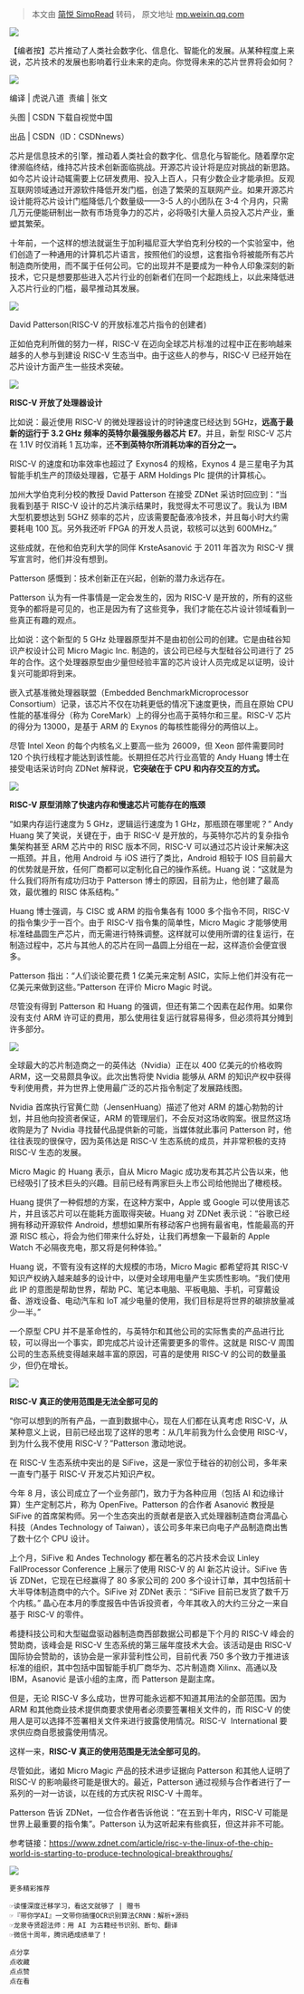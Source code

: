 > 本文由 [简悦 SimpRead](http://ksria.com/simpread/) 转码， 原文地址 [mp.weixin.qq.com](https://mp.weixin.qq.com/s/OV_tvo5Hw3ktFcIvzZ-ZEA)

![](https://mmbiz.qpic.cn/mmbiz_gif/BnSNEaficFAYgTGBXg0ZvckYHA2iaBOsqO7vgTGP53icxyLKZKC6yAKvs5s479MoYDVbObrnSuxoXbzNIFMmaX83g/640?wx_fmt=gif)

【编者按】芯片推动了人类社会数字化、信息化、智能化的发展。从某种程度上来说，芯片技术的发展也影响着行业未来的走向。你觉得未来的芯片世界将会如何？

![](https://mmbiz.qpic.cn/mmbiz_png/VeJKXItpwPVFKe7TPBFO4G5uxcibeIWUCo7D6YHsYt3PjRhCArPmelrBOsz7nKELia0FfA8ygic7RNlvmXY8ZhARQ/640?wx_fmt=png)

编译 | 虎说八道  责编 | 张文

头图 | CSDN 下载自视觉中国

出品 | CSDN（ID：CSDNnews）

芯片是信息技术的引擎，推动着人类社会的数字化、信息化与智能化。随着摩尔定律濒临终结，维持芯片技术创新面临挑战。开源芯片设计将是应对挑战的新思路。如今芯片设计动辄需要上亿研发费用、投入上百人，只有少数企业才能承担。反观互联网领域通过开源软件降低开发门槛，创造了繁荣的互联网产业。如果开源芯片设计能将芯片设计门槛降低几个数量级——3-5 人的小团队在 3-4 个月内，只需几万元便能研制出一款有市场竞争力的芯片，必将吸引大量人员投入芯片产业，重塑其繁荣。

十年前，一个这样的想法就诞生于加利福尼亚大学伯克利分校的一个实验室中，他们创造了一种通用的计算机芯片语言，按照他们的设想，这套指令将被能所有芯片制造商所使用，而不属于任何公司。它的出现并不是要成为一种令人印象深刻的新技术，它只是想要那些进入芯片行业的创新者们在同一个起跑线上，以此来降低进入芯片行业的门槛，最早推动其发展。

![](https://mmbiz.qpic.cn/mmbiz_png/Pn4Sm0RsAug9icpGY46HtR8C2bRF5SAFicMGEwm3LscibyFJ2HT5jx4MpAQgvSMfh2Kh4MNz7p366CbL6IWnZicFSw/640?wx_fmt=png)

David Patterson(RISC-V 的开放标准芯片指令的创建者)

正如伯克利所做的努力一样，RISC-V 在迈向全球芯片标准的过程中正在影响越来越多的人参与到建设 RISC-V 生态当中。由于这些人的参与，RISC-V 已经开始在芯片设计方面产生一些技术突破。

![](https://mmbiz.qpic.cn/mmbiz_jpg/BnSNEaficFAYgTGBXg0ZvckYHA2iaBOsqOc2rXicCsC79VyqrfQywa6E74wdAaexVSMb4RYiacoJ9E71XJcjnkdWwA/640?wx_fmt=jpeg)

**RISC-V 开放了处理器设计**  

比如说：最近使用 RISC-V 的微处理器设计的时钟速度已经达到 5GHz，**远高于最新的运行于 3.2 GHz 频率的英特尔最强服务器芯片 E7**。并且，新型 RISC-V 芯片在 1.1V 时仅消耗 1 瓦功率，还**不到英特尔所消耗功率的百分之一。**

RISC-V 的速度和功率效率也超过了 Exynos4 的规格，Exynos 4 是三星电子为其智能手机生产的顶级处理器，它基于 ARM Holdings Plc 提供的计算核心。  

加州大学伯克利分校的教授 David Patterson 在接受 ZDNet 采访时回应到：“当我看到基于 RISC-V 设计的芯片演示结果时，我觉得太不可思议了。我认为 IBM 大型机要想达到 5GHZ 频率的芯片，应该需要配备液冷技术，并且每小时大约需要耗电 100 瓦。另外我还听 FPGA 的开发人员说，软核可以达到 600MHz。”

这些成就，在他和伯克利大学的同伴 KrsteAsanović 于 2011 年首次为 RISC-V 撰写宣言时，他们并没有想到。

Patterson 感慨到：技术创新正在兴起，创新的潜力永远存在。

Patterson 认为有一件事情是一定会发生的，因为 RISC-V 是开放的，所有的这些竞争的都将是可见的，也正是因为有了这些竞争，我们才能在芯片设计领域看到一些真正有趣的观点。

比如说：这个新型的 5 GHz 处理器原型并不是由初创公司的创建。它是由硅谷知识产权设计公司 Micro Magic Inc. 制造的，该公司已经与大型硅谷公司进行了 25 年的合作。这个处理器原型由少量但经验丰富的芯片设计人员完成足以证明，设计复兴可能即将到来。 

嵌入式基准微处理器联盟（Embedded BenchmarkMicroprocessor Consortium）记录，该芯片不仅在功耗更低的情况下速度更快，而且在原始 CPU 性能的基准得分（称为 CoreMark）上的得分也高于英特尔和三星。RISC-V 芯片的得分为 13000，是基于 ARM 的 Exynos 的每核性能得分的两倍以上。

尽管 Intel Xeon 的每个内核名义上要高一些为 26009，但 Xeon 部件需要同时 120 个执行线程才能达到该性能。长期担任芯片行业高管的 Andy Huang 博士在接受电话采访时向 ZDNet 解释说，**它突破在于 CPU 和内存交互的方式。**

![](https://mmbiz.qpic.cn/mmbiz_jpg/BnSNEaficFAYgTGBXg0ZvckYHA2iaBOsqO3ToytjEfeNjJlGPcZqK98xO4MJ2zC1xj07PfS6kAic0LAlMKFBLvWPQ/640?wx_fmt=jpeg)

**RISC-V 原型消除了快速内存和慢速芯片可能存在的瓶颈**  

“如果内存运行速度为 5 GHz，逻辑运行速度为 1 GHz，那瓶颈在哪里呢？” Andy Huang 笑了笑说，关键在于，由于 RISC-V 是开放的，与英特尔芯片的复杂指令集架构甚至 ARM 芯片中的 RISC 版本不同，RISC-V 可以通过芯片设计来解决这一瓶颈。并且，他用 Android 与 iOS 进行了类比，Android 相较于 IOS 目前最大的优势就是开放，任何厂商都可以定制化自己的操作系统。Huang 说：“这就是为什么我们将所有成功归功于 Patterson 博士的原因，目前为止，他创建了最高效，最优雅的 RISC 体系结构。”

Huang 博士强调，与 CISC 或 ARM 的指令集各有 1000 多个指令不同，RISC-V 的指令集少于一百个。由于 RISC-V 指令集的简单性，Micro Magic 才能够使用标准硅晶圆生产芯片，而无需进行特殊调整。这样就可以使用所谓的往复运行，在制造过程中，芯片与其他人的芯片在同一晶圆上分组在一起，这样造价会便宜很多。

Patterson 指出：“人们谈论要花费 1 亿美元来定制 ASIC，实际上他们并没有花一亿美元来做到这些。”Patterson 在评价 Micro Magic 时说。

尽管没有得到 Patterson 和 Huang 的强调，但还有第二个因素在起作用。如果你没有支付 ARM 许可证的费用，那么使用往复运行就容易得多，但必须将其分摊到许多部分。

![](https://mmbiz.qpic.cn/mmbiz_jpg/VeJKXItpwPVFKe7TPBFO4G5uxcibeIWUCCmGEnrtuZq2pI6FDiawn4TfP0QHQt2Hov2eygF9cHyHFQiczHJXzaRkg/640?wx_fmt=jpeg)

全球最大的芯片制造商之一的英伟达（Nvidia）正在以 400 亿美元的价格收购 ARM，这一交易颇具争议。此次出售将使 Nvidia 能够从 ARM 的知识产权中获得专利使用费，并为世界上使用最广泛的芯片指令制定了发展路线图。

Nvidia 首席执行官黄仁勋（JensenHuang）描述了他对 ARM 的雄心勃勃的计划，并且他向投资者保证，ARM 的管理层们，不会反对这场收购案。很显然这场收购是为了 Nvidia 寻找替代品提供新的可能，当媒体就此事问 Patterson 时，他往往表现的很保守，因为英伟达是 RISC-V 生态系统的成员，并非常积极的支持 RISC-V 生态的发展。

Micro Magic 的 Huang 表示，自从 Micro Magic 成功发布其芯片公告以来，他已经吸引了技术巨头的兴趣。目前已经有两家巨头上市公司给他抛出了橄榄枝。

Huang 提供了一种假想的方案，在这种方案中，Apple 或 Google 可以使用该芯片，并且该芯片可以在能耗方面取得突破。Huang 对 ZDNet 表示说：“谷歌已经拥有移动开源软件 Android，想想如果所有移动客户也拥有最省电，性能最高的开源 RISC 核心，将会为他们带来什么好处，让我们再想象一下最新的 Apple Watch 不必隔夜充电，那又将是何种体验。” 

Huang 说，不管有没有这样的大规模的市场，Micro Magic 都希望将其 RISC-V 知识产权纳入越来越多的设计中，以便对全球用电量产生实质性影响。“我们使用此 IP 的意图是帮助世界，帮助 PC、笔记本电脑、平板电脑、手机，可穿戴设备、游戏设备、电动汽车和 IoT 减少电量的使用，我们目标是将世界的碳排放量减少一半。”

一个原型 CPU 并不是革命性的，与英特尔和其他公司的实际售卖的产品进行比较，可以得出一个事实，即完成芯片设计还需要更多的零件。这就是 RISC-V 周围公司的生态系统变得越来越丰富的原因，可喜的是使用 RISC-V 的公司的数量虽少，但仍在增长。

![](https://mmbiz.qpic.cn/mmbiz_jpg/BnSNEaficFAYgTGBXg0ZvckYHA2iaBOsqOPyiaaIVCePZnia426uNibf0PLTPfS7VRaWql6vFWCwb2Cqgjp06UvU39Q/640?wx_fmt=jpeg)

**RISC-V 真正的使用范围是无法全部可见的**  

“你可以想到的所有产品，一直到数据中心，现在人们都在认真考虑 RISC-V，从某种意义上说，目前已经出现了这样的思考：从几年前我为什么会使用 RISC-V，到为什么我不使用 RISC-V？”Patterson 激动地说。

在 RISC-V 生态系统中突出的是 SiFive，这是一家位于硅谷的初创公司，多年来一直专门基于 RISC-V 开发芯片知识产权。

今年 8 月，该公司成立了一个业务部门，致力于为各种应用（包括 AI 和边缘计算）生产定制芯片，称为 OpenFive。Patterson 的合作者 Asanović 教授是 SiFive 的首席架构师。另一个生态突出的贡献者是嵌入式处理器制造商台湾晶心科技（Andes Technology of Taiwan），该公司多年来已向电子产品制造商出售了数十亿个 CPU 设计。

上个月，SiFive 和 Andes Technology 都在著名的芯片技术会议 Linley FallProcessor Conference 上展示了使用 RISC-V 的 AI 新芯片设计。SiFive 告诉 ZDNet，它现在已经赢得了 80 多家公司的 200 多个设计订单，其中包括前十大半导体制造商中的六个。SiFive 对 ZDNet 表示：“SiFive 目前已发货了数千万个内核。” 晶心在本月的季度报告中告诉投资者，今年其收入的大约三分之一来自基于 RISC-V 的零件。 

希捷科技公司和大型磁盘驱动器制造商西部数据公司都是下个月的 RISC-V 峰会的赞助商，该峰会是 RISC-V 生态系统的第三届年度技术大会。该活动是由 RISC-V 国际协会赞助的，该协会是一家非营利性公司，目前代表 750 多个致力于推进该标准的组织，其中包括中国智能手机厂商华为、芯片制造商 Xilinx、高通以及 IBM，Asanović 是该小组的主席，而 Patterson 是副主席。

但是，无论 RISC-V 多么成功，世界可能永远都不知道其用法的全部范围。因为 ARM 和其他商业技术提供商要求使用者必须要签署相关文件的，而 RISC-V 的使用人是可以选择不签署相关文件来进行披露使用情况。RISC-V  International 要求供应商自愿披露使用情况。

这样一来，**RISC-V 真正的使用范围是无法全部可见的**。

尽管如此，诸如 Micro Magic 产品的技术进步证据向 Patterson 和其他人证明了 RISC-V 的影响最终可能是很大的。最近，Patterson 通过视频与合作者进行了一系列的一对一访谈，以在线的方式庆祝 RISC-V 十周年。

Patterson 告诉 ZDNet，一位合作者告诉他说：“在五到十年内，RISC-V 可能是世界上最重要的指令集”。Patterson 认为这听起来有些疯狂，但这并非不可能。

参考链接：https://www.zdnet.com/article/risc-v-the-linux-of-the-chip-world-is-starting-to-produce-technological-breakthroughs/

![](https://mmbiz.qpic.cn/mmbiz_jpg/Pn4Sm0RsAuggpZ0lia5ZjmiaqEIGqmY9Ch46r8l3Cv9Lvuqq7ic7xlHVf7zNlwgiaYRMdLib25h7pMEunOCf4IwibDRw/640?wx_fmt=jpeg)

```
更多精彩推荐
```

```
☞读懂深度迁移学习，看这文就够了 | 赠书
☞『带你学AI』一文带你搞懂OCR识别算法CRNN：解析+源码
☞龙泉寺贤超法师：用 AI 为古籍经书识别、断句、翻译
☞微信十周年，腾讯晒成绩单了！
```

```
点分享
点收藏
点点赞
点在看
```